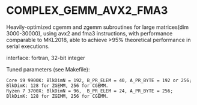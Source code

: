# COMPLEX_GEMM_AVX2_FMA3
Heavily-optimized cgemm and zgemm subroutines for large matrices(dim 3000-30000), using avx2 and fma3 instructions, with performance comparable to MKL2018, able to achieve >95% theoretical performance in serial executions. 

interface: fortran, 32-bit integer

Tuned parameters (see Makefile):

    Core i9 9900K: BlkDimN = 192, B_PR_ELEM = 40, A_PR_BYTE = 192 or 256; BlkDimK: 128 for ZGEMM, 256 for CGEMM.
    Ryzen 7 3700X: BlkDimN = 96,  B_PR_ELEM = 24, A_PR_BYTE = 256; BlkDimK: 128 for ZGEMM, 256 for CGEMM.
